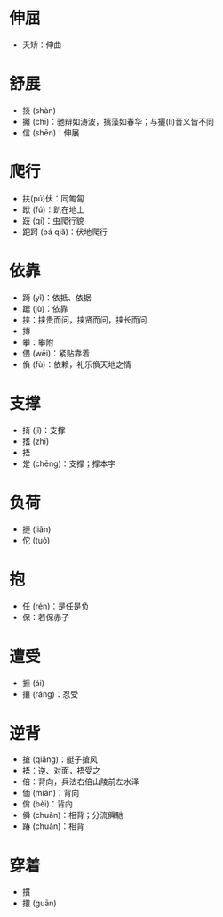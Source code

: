 # 伸屈
* 夭矫：伸曲
# 舒展
* 掞 (shàn)
* 攡 (chī)：驰辩如涛波，摛藻如春华；与攦(lì)音义皆不同
* 信 (shēn)：伸展
# 爬行
* 扶(pú)伏：同匍匐
* 䟮 (fú)：趴在地上
* 跂 (qí)：虫爬行貌
* 跁跒 (pá qiă)：伏地爬行
# 依靠
* 踦 (yǐ)：依抵、依据
* 踞 (jù)：依靠
* 挟：挟贵而问，挟贤而问，挟长而问
* 摶
* 攀：攀附
* 偎 (wēi)：紧贴靠着
* 偩 (fù)：依赖，礼乐偩天地之情
# 支撑
* 掎 (jǐ)：支撑
* 搘 (zhī)
* 捂
* 䟫 (chēng)：支撑；撑本字
# 负荷
* 摙 (liǎn)
* 佗 (tuó)
# 抱
* 任 (rén)：是任是负
* 保：若保赤子

# 遭受
* 捱 (ái)
* 攘 (ráng)：忍受
# 逆背
* 搶 (qiāng)：艇子搶风
* 捂：逆、对面，捂受之
* 倍：背向，兵法右倍山陵前左水泽
* 偭 (miǎn)：背向
* 偝 (bèi)：背向
* 僢 (chuǎn)：相背；分流僢馳
* 踳 (chuǎn)：相背
# 穿着
* 摜
* 擐 (guān)
